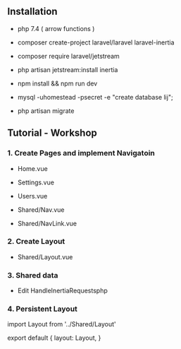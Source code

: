 ## Installation 

* php 7.4 ( arrow functions )

* composer create-project laravel/laravel laravel-inertia
* composer require laravel/jetstream
* php artisan jetstream:install inertia
* npm install && npm run dev 
* mysql -uhomestead -psecret -e "create database lij";
* php artisan migrate


## Tutorial - Workshop 

### 1. Create Pages and implement Navigatoin 

* Home.vue
* Settings.vue
* Users.vue 

* Shared/Nav.vue
* Shared/NavLink.vue 

### 2. Create Layout 

* Shared/Layout.vue

### 3. Shared data 

* Edit HandleInertiaRequestsphp 

### 4. Persistent Layout

import Layout from '../Shared/Layout'

export default {
    layout: Layout,
}

